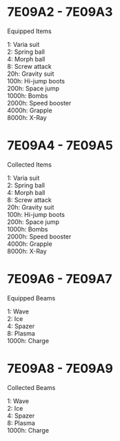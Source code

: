 # 7E09A2 - 7E09A3

Equipped Items  

1: Varia suit  
2: Spring ball  
4: Morph ball  
8: Screw attack  
20h: Gravity suit  
100h: Hi-jump boots  
200h: Space jump  
1000h: Bombs  
2000h: Speed booster  
4000h: Grapple  
8000h: X-Ray

# 7E09A4 - 7E09A5

Collected Items  

1: Varia suit  
2: Spring ball  
4: Morph ball  
8: Screw attack  
20h: Gravity suit  
100h: Hi-jump boots  
200h: Space jump  
1000h: Bombs  
2000h: Speed booster  
4000h: Grapple  
8000h: X-Ray

# 7E09A6 - 7E09A7

Equipped Beams  

1: Wave  
2: Ice  
4: Spazer  
8: Plasma  
1000h: Charge  

# 7E09A8 - 7E09A9

Collected Beams  

1: Wave  
2: Ice  
4: Spazer  
8: Plasma  
1000h: Charge  